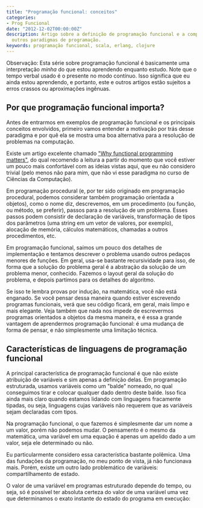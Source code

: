 ```yaml
---
title: "Programação funcional: conceitos"
categories:
- Prog Funcional
date: "2012-12-02T00:00:00Z"
description: Artigo sobre a definição de programação funcional e a comparação com
  outros paradigmas de programação.
keywords: programação funcional, scala, erlang, clojure
---
```



Observação: Esta série sobre programação funcional é basicamente uma
interpretação _minha_ do que estou aprendendo enquanto estudo. Note que o tempo
verbal usado é o presente no modo contínuo. Isso significa que eu ainda estou
aprendendo, e portanto, este e outros artigos estão sujeitos a erros crassos ou
aproximações ingênuas.

## Por que programação funcional importa?

Antes de entrarmos em exemplos de programação funcional e os principais
conceitos envolvidos, primeiro vamos entender a motivação por trás desse
paradigma e por quê ela se mostra uma boa alternativa para a resolução de
problemas na computação.

Existe um artigo excelente chamado ["Why functional programming
matters"](http://www.cs.kent.ac.uk/people/staff/dat/miranda/whyfp90.pdf), do
qual recomendo a leitura a partir do momento que você estiver um pouco mais
confortável com as ideias vistas aqui, que eu não considero trivial (pelo menos
não para mim, que não vi esse paradigma no curso de Ciências da Computação).

Em programação procedural (e, por ter sido originado em programação procedural,
podemos considerar também programação orientada a objetos), como o nome diz,
descrevemos, em um procedimento (ou função, ou método, se preferir), passos
para a resolução de um problema. Esses passos podem consistir de declaração de
variáveis, transformação de tipos dos parâmetros (uma string em um vetor de
valores, por exemplo), alocação de memória, cálculos matemáticos, chamadas a
outros procedimentos, etc.

Em programação funcional, saímos um pouco dos detalhes de implementação
e tentamos descrever o problema usando outros pedaços menores de funções. Em
geral, usa-se bastante recursividade para isso, de forma que a solução do
problema geral é a abstração da solução de um problema menor, conhecido.
Fazemos o layout geral da solução do problema, e depois partimos para os
detalhes do algoritmo.

Se isso te lembra provas por indução, na matemática, você não está enganado. Se
você pensar dessa maneira quando estiver escrevendo programas funcionais, verá
que seu código ficará, em geral, mais limpo e mais elegante. Veja também que
nada nos impede de escrevermos programas orientados a objetos da mesma maneira,
e é essa a grande vantagem de aprendermos programação funcional: é uma mudança
de forma de pensar, e não simplesmente uma limitação técnica.

## Características de linguagens de programação funcional

A principal característica de programação funcional é que não existe atribuição
de variáveis e sim apenas a definição delas. Em programação estruturada, usamos
variáveis como um "balde" nomeado, no qual conseguimos tirar e colocar qualquer
dado dentro deste balde. Isso fica ainda mais claro quando estamos lidando com
linguagens fracamente tipadas, ou seja, linguagens cujas variáveis não requerem
que as variáveis sejam declaradas com tipos.

Na programação funcional, o que fazemos é simplesmente dar um nome a um valor,
porém não podemos mudar. O pensamento é o mesmo da matemática, uma variável em
uma equação é apenas um apelido dado a um valor, seja ele determinado ou não.

Eu particularmente considero essa característica bastante polêmica. Uma das
fundações da programação, no meu ponto de vista, já não funcionava mais. Porém,
existe um outro lado problemático de variáveis: compartilhamento de estado.

O valor de uma variável em programas estruturado depende do tempo, ou seja, só
é possível ter absoluta certeza do valor de uma variável uma vez que
determinamos o exato instante do estado do programa em execução:

